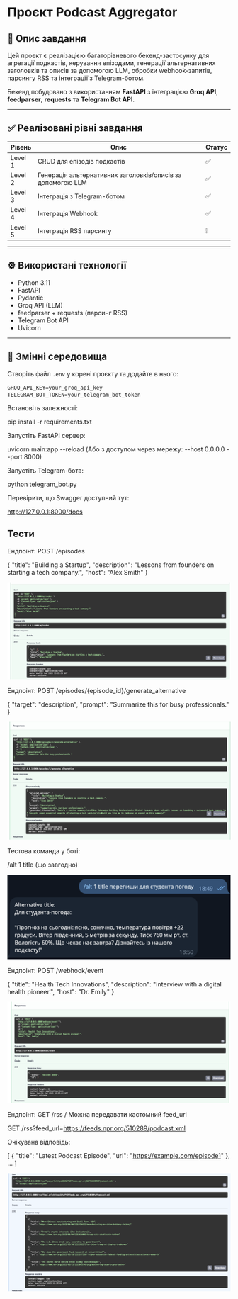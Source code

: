 # Проєкт Podcast Aggregator

## 📝 Опис завдання

Цей проєкт є реалізацією багаторівневого бекенд-застосунку для агрегації подкастів, керування епізодами, генерації альтернативних заголовків та описів за допомогою LLM, обробки webhook-запитів, парсингу RSS та інтеграції з Telegram-ботом.

Бекенд побудовано з використанням **FastAPI** з інтеграцією **Groq API**, **feedparser**, **requests** та **Telegram Bot API**.

---

## ✅ Реалізовані рівні завдання

| Рівень | Опис | Статус |
|--------|------|--------|
| Level 1 | CRUD для епізодів подкастів | ✅ |
| Level 2 | Генерація альтернативних заголовків/описів за допомогою LLM | ✅ |
| Level 3 | Інтеграція з Telegram-ботом | ✅ |
| Level 4 | Інтеграція Webhook | ✅ |
| Level 5 | Інтеграція RSS парсингу | ❕ |

---

## ⚙ Використані технології

- Python 3.11
- FastAPI
- Pydantic
- Groq API (LLM)
- feedparser + requests (парсинг RSS)
- Telegram Bot API
- Uvicorn

---

## 🔑 Змінні середовища

Створіть файл `.env` у корені проєкту та додайте в нього:

```env
GROQ_API_KEY=your_groq_api_key
TELEGRAM_BOT_TOKEN=your_telegram_bot_token
```

Встановіть залежності:

pip install -r requirements.txt

Запустіть FastAPI сервер:

uvicorn main:app --reload
(Або з доступом через мережу: --host 0.0.0.0 --port 8000)

Запустіть Telegram-бота:

python telegram_bot.py

Перевірити, що Swagger доступний тут:

http://127.0.0.1:8000/docs




## Тести


Ендпоінт: POST /episodes

{
  "title": "Building a Startup",
  "description": "Lessons from founders on starting a tech company.",
  "host": "Alex Smith"
}

![alt text](images/episodes.png)


Ендпоінт: POST /episodes/{episode_id}/generate_alternative

{
  "target": "description",
  "prompt": "Summarize this for busy professionals."
}

![alt text](images/generate_alternative.png)

Тестова команда у боті:

/alt 1 title (що завгодно)

![alt text](images/telegram.png)

Ендпоінт: POST /webhook/event

{
  "title": "Health Tech Innovations",
  "description": "Interview with a digital health pioneer.",
  "host": "Dr. Emily"
}

![alt text](images/webhook.png)

Ендпоінт: GET /rss     /     Можна передавати кастомний feed_url

GET /rss?feed_url=https://feeds.npr.org/510289/podcast.xml

Очікувана відповідь:

[
  {
    "title": "Latest Podcast Episode",
    "url": "https://example.com/episode1"
  },
  ...
]

![alt text](images/rssr.png)
